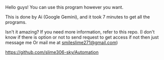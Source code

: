 Hello guys! You can use this program however you want. 

This is done by Ai (Google Gemini), and it took 7 minutes to get all the programs. 

Isn't it amazing? If you need more information, refer to this repo. (I don't know if there is option or not to send request to get access if not then just message me Or mail me at smileslime271@gmail.com) 

https://github.com/slime306-sky/Automation
